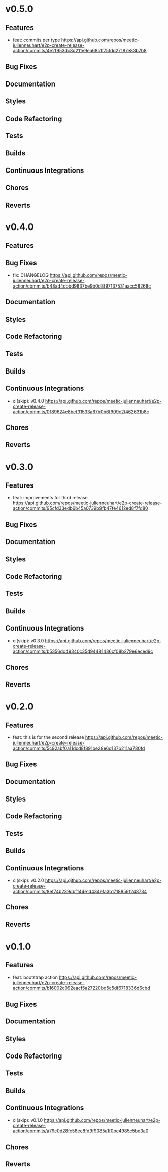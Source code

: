 
# v0.5.0

## Features
- feat: commits per type https://api.github.com/repos/meetic-julienneuhart/e2p-create-release-action/commits/4e2f953dc8d211e9ea68c1f75fdd27187e83b7b8

## Bug Fixes

## Documentation

## Styles

## Code Refactoring

## Tests

## Builds

## Continuous Integrations

## Chores

## Reverts

# v0.4.0

## Features

## Bug Fixes
- fix: CHANGELOG https://api.github.com/repos/meetic-julienneuhart/e2p-create-release-action/commits/b48ad4cbbd9837be9b0d8f97137531aacc58268c

## Documentation

## Styles

## Code Refactoring

## Tests

## Builds

## Continuous Integrations
- ci(skip): v0.4.0 https://api.github.com/repos/meetic-julienneuhart/e2p-create-release-action/commits/0189624e8bef31533a67b0b6f909c2f462631b8c

## Chores

## Reverts

# v0.3.0

## Features
- feat: improvements for third release https://api.github.com/repos/meetic-julienneuhart/e2p-create-release-action/commits/95cfd33edb6b45a0739b9fb47fe4612ed8f7fd80

## Bug Fixes

## Documentation

## Styles

## Code Refactoring

## Tests

## Builds

## Continuous Integrations
- ci(skip): v0.3.0 https://api.github.com/repos/meetic-julienneuhart/e2p-create-release-action/commits/b5356dc49340c35d94481436cf08b279e6eced9c

## Chores

## Reverts

# v0.2.0

## Features
- feat: this is for the second release https://api.github.com/repos/meetic-julienneuhart/e2p-create-release-action/commits/5c92abf0a11dcd8f891be28e6d137b211aa780fd

## Bug Fixes

## Documentation

## Styles

## Code Refactoring

## Tests

## Builds

## Continuous Integrations
- ci(skip): v0.2.0 https://api.github.com/repos/meetic-julienneuhart/e2p-create-release-action/commits/8ef74b239dbf144e1d434efa3b1718859f248734

## Chores

## Reverts

# v0.1.0

## Features
- feat: bootstrap action https://api.github.com/repos/meetic-julienneuhart/e2p-create-release-action/commits/b16002c092eacf5a27220bd5c5df6718336d6cbd

## Bug Fixes

## Documentation

## Styles

## Code Refactoring

## Tests

## Builds

## Continuous Integrations
- ci(skip): v0.1.0 https://api.github.com/repos/meetic-julienneuhart/e2p-create-release-action/commits/a79c0d28fc56ec8fd9f9085a1f0bc4985c5bd3a0

## Chores

## Reverts
